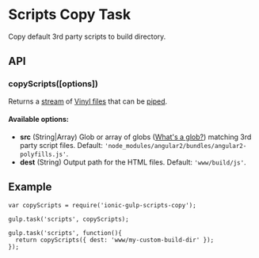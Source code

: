 # Scripts Copy Task
Copy default 3rd party scripts to build directory.

## API

### copyScripts([options])

Returns a [stream](http://nodejs.org/api/stream.html) of [Vinyl files](https://github.com/wearefractal/vinyl-fs)
that can be [piped](http://nodejs.org/api/stream.html#stream_readable_pipe_destination_options).

#### Available options:
- **src** (String|Array) Glob or array of globs ([What's a glob?](https://github.com/isaacs/node-glob#glob-primer)) matching 3rd party script files. Default: `'node_modules/angular2/bundles/angular2-polyfills.js'`.
- **dest** (String) Output path for the HTML files. Default: `'www/build/js'`.

## Example

```
var copyScripts = require('ionic-gulp-scripts-copy');

gulp.task('scripts', copyScripts);

gulp.task('scripts', function(){
  return copyScripts({ dest: 'www/my-custom-build-dir' });
});
```





